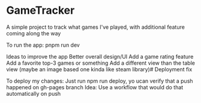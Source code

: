 # GameTracker
A simple project to track what games I've played, with additional feature coming along the way

To run the app:
pnpm run dev

Ideas to improve the app
Better overall design/UI
Add a game rating feature
Add a favorite top-3 games or something
Add a different view than the table view (maybe an image based one kinda like steam library)# Deployment fix

To deploy my changes:
Just run npm run deploy, yo ucan verify that a push happened on gh-pages branch
Idea: Use a workflow that would do that automatically on push